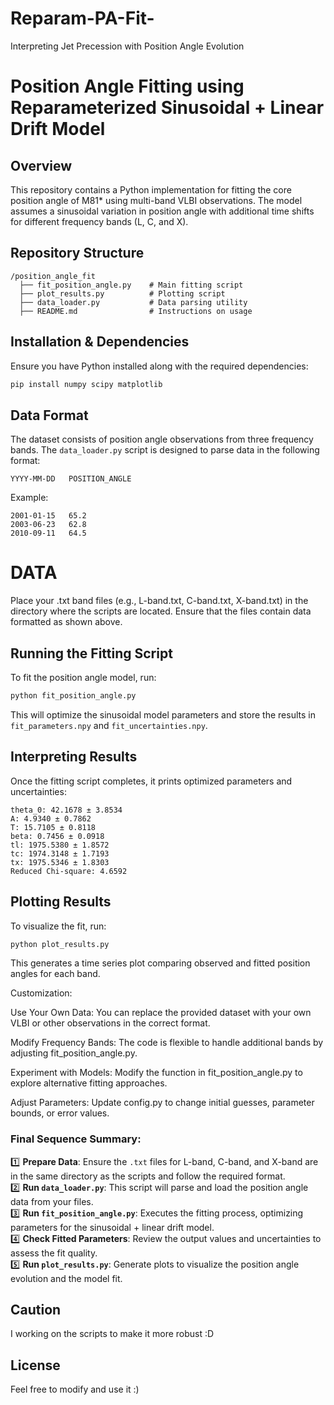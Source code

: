# Reparam-PA-Fit-
Interpreting Jet Precession with Position Angle Evolution 


# Position Angle Fitting using Reparameterized Sinusoidal + Linear Drift Model

## Overview
This repository contains a Python implementation for fitting the core position angle of M81* using multi-band VLBI observations. The model assumes a sinusoidal variation in position angle with additional time shifts for different frequency bands (L, C, and X).

## Repository Structure
```
/position_angle_fit
  ├── fit_position_angle.py    # Main fitting script
  ├── plot_results.py          # Plotting script
  ├── data_loader.py           # Data parsing utility
  ├── README.md                # Instructions on usage
```

## Installation & Dependencies
Ensure you have Python installed along with the required dependencies:
```bash
pip install numpy scipy matplotlib
```

## Data Format
The dataset consists of position angle observations from three frequency bands. The `data_loader.py` script is designed to parse data in the following format:
```
YYYY-MM-DD   POSITION_ANGLE
```
Example:
```
2001-01-15   65.2
2003-06-23   62.8
2010-09-11   64.5
```
# DATA
 Place your .txt band files (e.g., L-band.txt, C-band.txt, X-band.txt) in the directory where the scripts are located. Ensure that the files contain data formatted as shown above.

## Running the Fitting Script
To fit the position angle model, run:
```bash
python fit_position_angle.py
```
This will optimize the sinusoidal model parameters and store the results in `fit_parameters.npy` and `fit_uncertainties.npy`.

## Interpreting Results
Once the fitting script completes, it prints optimized parameters and uncertainties:
```
theta_0: 42.1678 ± 3.8534
A: 4.9340 ± 0.7862
T: 15.7105 ± 0.8118
beta: 0.7456 ± 0.0918
tl: 1975.5380 ± 1.8572
tc: 1974.3148 ± 1.7193
tx: 1975.5346 ± 1.8303
Reduced Chi-square: 4.6592
```

## Plotting Results
To visualize the fit, run:
```bash
python plot_results.py
```
This generates a time series plot comparing observed and fitted position angles for each band.

Customization:

Use Your Own Data: You can replace the provided dataset with your own VLBI or other observations in the correct format.

Modify Frequency Bands: The code is flexible to handle additional bands by adjusting fit_position_angle.py.

Experiment with Models: Modify the function in fit_position_angle.py to explore alternative fitting approaches.

Adjust Parameters: Update config.py to change initial guesses, parameter bounds, or error values.

### Final Sequence Summary:
1️⃣ **Prepare Data**: Ensure the `.txt` files for L-band, C-band, and X-band are in the same directory as the scripts and follow the required format.  
2️⃣ **Run `data_loader.py`**: This script will parse and load the position angle data from your files.  
3️⃣ **Run `fit_position_angle.py`**: Executes the fitting process, optimizing parameters for the sinusoidal + linear drift model.  
4️⃣ **Check Fitted Parameters**: Review the output values and uncertainties to assess the fit quality.  
5️⃣ **Run `plot_results.py`**: Generate plots to visualize the position angle evolution and the model fit.  


## Caution
I working on the scripts to make it more robust :D

## License
Feel free to modify and use it :)

